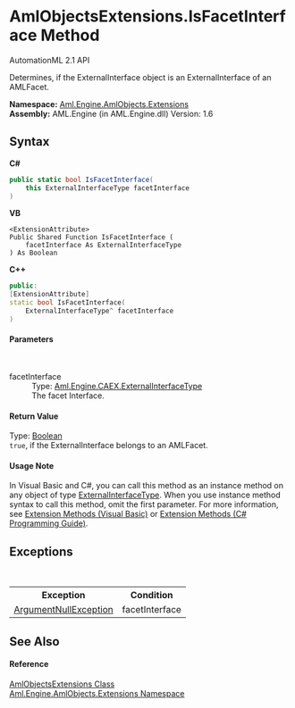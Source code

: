 # AmlObjectsExtensions.IsFacetInterface Method 
AutomationML 2.1 API 

Determines, if the ExternalInterface object is an ExternalInterface of an AMLFacet.

**Namespace:**&nbsp;<a href="N_Aml_Engine_AmlObjects_Extensions">Aml.Engine.AmlObjects.Extensions</a><br />**Assembly:**&nbsp;AML.Engine (in AML.Engine.dll) Version: 1.6

## Syntax

**C#**<br />
``` C#
public static bool IsFacetInterface(
	this ExternalInterfaceType facetInterface
)
```

**VB**<br />
``` VB
<ExtensionAttribute>
Public Shared Function IsFacetInterface ( 
	facetInterface As ExternalInterfaceType
) As Boolean
```

**C++**<br />
``` C++
public:
[ExtensionAttribute]
static bool IsFacetInterface(
	ExternalInterfaceType^ facetInterface
)
```


#### Parameters
&nbsp;<dl><dt>facetInterface</dt><dd>Type: <a href="T_Aml_Engine_CAEX_ExternalInterfaceType">Aml.Engine.CAEX.ExternalInterfaceType</a><br />The facet Interface.</dd></dl>

#### Return Value
Type: <a href="https://docs.microsoft.com/dotnet/api/system.boolean" target="_parent" rel="noopener noreferrer">Boolean</a><br />`true`, if the ExternalInterface belongs to an AMLFacet.

#### Usage Note
In Visual Basic and C#, you can call this method as an instance method on any object of type <a href="T_Aml_Engine_CAEX_ExternalInterfaceType">ExternalInterfaceType</a>. When you use instance method syntax to call this method, omit the first parameter. For more information, see <a href="https://docs.microsoft.com/dotnet/visual-basic/programming-guide/language-features/procedures/extension-methods" target="_blank" rel="noopener noreferrer">Extension Methods (Visual Basic)</a> or <a href="https://docs.microsoft.com/dotnet/csharp/programming-guide/classes-and-structs/extension-methods" target="_blank" rel="noopener noreferrer">Extension Methods (C# Programming Guide)</a>.

## Exceptions
&nbsp;<table><tr><th>Exception</th><th>Condition</th></tr><tr><td><a href="https://docs.microsoft.com/dotnet/api/system.argumentnullexception" target="_parent" rel="noopener noreferrer">ArgumentNullException</a></td><td>facetInterface</td></tr></table>

## See Also


#### Reference
<a href="T_Aml_Engine_AmlObjects_Extensions_AmlObjectsExtensions">AmlObjectsExtensions Class</a><br /><a href="N_Aml_Engine_AmlObjects_Extensions">Aml.Engine.AmlObjects.Extensions Namespace</a><br />